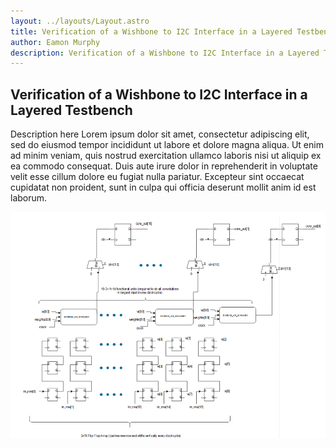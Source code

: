 ```yaml
---
layout: ../layouts/Layout.astro
title: Verification of a Wishbone to I2C Interface in a Layered Testbench
author: Eamon Murphy
description: Verification of a Wishbone to I2C Interface in a Layered Testbench
---
```

## Verification of a Wishbone to I2C Interface in a Layered Testbench

Description here
Lorem ipsum dolor sit amet, consectetur adipiscing elit, sed do eiusmod tempor incididunt ut labore et dolore magna aliqua. Ut enim ad minim veniam, quis nostrud exercitation ullamco laboris nisi ut aliquip ex ea commodo consequat. Duis aute irure dolor in reprehenderit in voluptate velit esse cillum dolore eu fugiat nulla pariatur. Excepteur sint occaecat cupidatat non proident, sunt in culpa qui officia deserunt mollit anim id est laborum.


<!-- Remote image on another server -->
![A starry night sky.](../../public/assets/project_thumbnails/nn_toplevel.png)